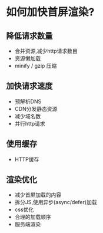 # 如何加快首屏渲染?

## 降低请求数量
* 合并资源,减少http请求数目
* 资源懒加载
* minify / gzip 压缩

## 加快请求速度
* 预解析DNS
* CDN分发静态资源
* 减少域名数
* 并行http请求


## 使用缓存
* HTTP缓存


## 渲染优化
* 减少首屏加载的内容
* 拆分JS,使用异步(async/defer)加载
* css优化
* 合理的加载顺序
* 服务端渲染

<comment/>
<tongji/>